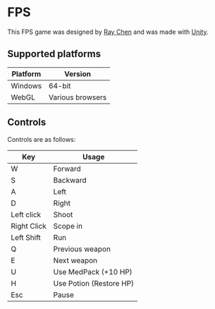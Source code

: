 # FPS

This FPS game was designed by [Ray Chen](https://github.com/rayzchen) and was made with [Unity](https://unity.com).

## Supported platforms

Platform | Version
-------- | -------
Windows | 64-bit
WebGL | Various browsers

## Controls

Controls are as follows:

Key | Usage
--- | -----
W | Forward
S | Backward
A | Left
D | Right
Left click | Shoot
Right Click | Scope in
Left Shift | Run
Q | Previous weapon
E | Next weapon
U | Use MedPack (+10 HP)
H | Use Potion (Restore HP)
Esc | Pause

